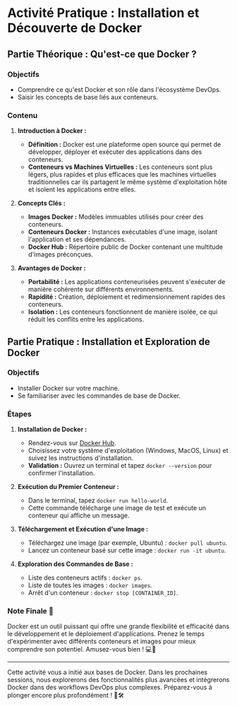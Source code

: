# Activité Pratique : Installation et Découverte de Docker

## Partie Théorique : Qu'est-ce que Docker ?

### Objectifs
- Comprendre ce qu'est Docker et son rôle dans l'écosystème DevOps.
- Saisir les concepts de base liés aux conteneurs.

### Contenu

1. **Introduction à Docker :**
   - **Définition :** Docker est une plateforme open source qui permet de développer, déployer et exécuter des applications dans des conteneurs.
   - **Conteneurs vs Machines Virtuelles :** Les conteneurs sont plus légers, plus rapides et plus efficaces que les machines virtuelles traditionnelles car ils partagent le même système d'exploitation hôte et isolent les applications entre elles.

2. **Concepts Clés :**
   - **Images Docker :** Modèles immuables utilisés pour créer des conteneurs.
   - **Conteneurs Docker :** Instances exécutables d'une image, isolant l'application et ses dépendances.
   - **Docker Hub :** Répertoire public de Docker contenant une multitude d'images préconçues.

3. **Avantages de Docker :**
   - **Portabilité :** Les applications conteneurisées peuvent s'exécuter de manière cohérente sur différents environnements.
   - **Rapidité :** Création, déploiement et redimensionnement rapides des conteneurs.
   - **Isolation :** Les conteneurs fonctionnent de manière isolée, ce qui réduit les conflits entre les applications.

## Partie Pratique : Installation et Exploration de Docker

### Objectifs
- Installer Docker sur votre machine.
- Se familiariser avec les commandes de base de Docker.

### Étapes

1. **Installation de Docker :**
   - Rendez-vous sur [Docker Hub](https://hub.docker.com/).
   - Choisissez votre système d'exploitation (Windows, MacOS, Linux) et suivez les instructions d'installation.
   - **Validation :** Ouvrez un terminal et tapez `docker --version` pour confirmer l'installation.

2. **Exécution du Premier Conteneur :**
   - Dans le terminal, tapez `docker run hello-world`.
   - Cette commande télécharge une image de test et exécute un conteneur qui affiche un message.

3. **Téléchargement et Exécution d'une Image :**
   - Téléchargez une image (par exemple, Ubuntu) : `docker pull ubuntu`.
   - Lancez un conteneur basé sur cette image : `docker run -it ubuntu`.

4. **Exploration des Commandes de Base :**
   - Liste des conteneurs actifs : `docker ps`.
   - Liste de toutes les images : `docker images`.
   - Arrêt d'un conteneur : `docker stop [CONTAINER_ID]`.

### Note Finale 🌟
Docker est un outil puissant qui offre une grande flexibilité et efficacité dans le développement et le déploiement d'applications. Prenez le temps d'expérimenter avec différents conteneurs et images pour mieux comprendre son potentiel. Amusez-vous bien ! 💻🐳

---

Cette activité vous a initié aux bases de Docker. Dans les prochaines sessions, nous explorerons des fonctionnalités plus avancées et intégrerons Docker dans des workflows DevOps plus complexes. Préparez-vous à plonger encore plus profondément ! 🚀🛠️